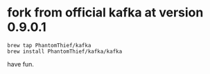 # fork from official kafka at version 0.9.0.1

```
brew tap PhantomThief/kafka
brew install PhantomThief/kafka/kafka
```

have fun.
